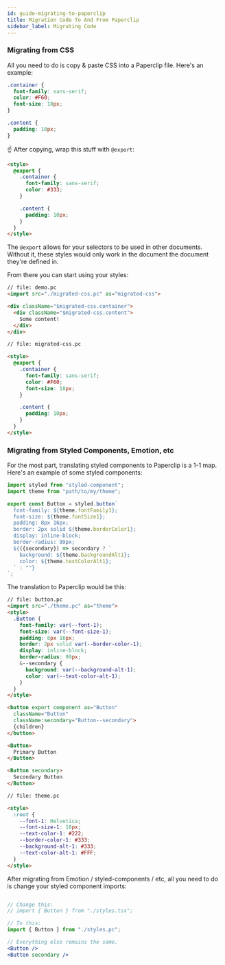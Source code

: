 ```yaml
---
id: guide-migrating-to-paperclip
title: Migration Code To And From Paperclip
sidebar_label: Migrating Code
---
```


###  Migrating from CSS 

All you need to do is copy & paste CSS into a Paperclip file. Here's an example:

```css
.container {
  font-family: sans-serif;
  color: #F60;
  font-size: 18px;
}

.content {
  padding: 10px;
}
```

☝ After copying, wrap this stuff with `@export`:

```html
<style>
  @export {
    .container {
      font-family: sans-serif;
      color: #333;
    }

    .content {
      padding: 10px;
    }
  }
</style>
```
The `@export` allows for your selectors to be used in other documents. Without it, these styles 
would only work in the document the document they're defined in. 

From there you can start using your styles:

```html live
// file: demo.pc
<import src="./migrated-css.pc" as="migrated-css">

<div className="$migrated-css.container">
  <div className="$migrated-css.content"> 
    Some content!
  </div>
</div>

// file: migrated-css.pc

<style>
  @export {
    .container {
      font-family: sans-serif;
      color: #F60;
      font-size: 18px;
    }

    .content {
      padding: 10px;
    }
  }
</style>
```

###  Migrating from Styled Components, Emotion, etc

For the most part, translating styled components to Paperclip is a 1-1 map. Here's an example of some styled components:

```jsx
import styled from "styled-component";
import theme from "path/to/my/theme";

export const Button = styled.button`
  font-family: ${theme.fontFamily1};
  font-size: ${theme.fontSize1};
  padding: 8px 16px;
  border: 2px solid ${theme.borderColor1};
  display: inline-block;
  border-radius: 99px;
  ${({secondary}) => secondary ? `
    background: ${theme.backgroundAlt1};
    color: ${theme.textColorAlt1};
  ` : ""}
`;

```

The translation to Paperclip would be this:

```html live
// file: button.pc
<import src="./theme.pc" as="theme">
<style>
  .Button {
    font-family: var(--font-1);
    font-size: var(--font-size-1);
    padding: 8px 16px;
    border: 2px solid var(--border-color-1);
    display: inline-block;
    border-radius: 99px;
    &--secondary {
      background: var(--background-alt-1);
      color: var(--text-color-alt-1);
    }
  }
</style>

<button export component as="Button" 
  className="Button" 
  className:secondary="Button--secondary">
  {children}
</button>

<Button>
  Primary Button
</Button>

<Button secondary>
  Secondary Button
</Button>

// file: theme.pc

<style>
  :root {
    --font-1: Helvetica;
    --font-size-1: 18px;
    --text-color-1: #222;
    --border-color-1: #333;
    --background-alt-1: #333;
    --text-color-alt-1: #FFF;
  }
</style>
```

After migrating from Emotion / styled-components / etc, all you need to do is change your styled component imports:

```jsx

// Change this:
// import { Button } from "./styles.tsx";

// To this: 
import { Button } from "./styles.pc";

// Everything else remains the same.
<Button />
<Button secondary />
```